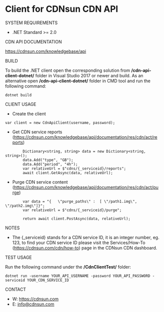 # Client for CDNsun CDN API

SYSTEM REQUIREMENTS

* .NET Standard >= 2.0

CDN API DOCUMENTATION

https://cdnsun.com/knowledgebase/api

BUILD

  To build the .NET client open the corresponding solution from **/cdn-api-client-dotnet/** folder in Visual Studio 2017 or newer and build.
  As an alternative open **/cdn-api-client-dotnet/** folder in CMD tool and run the following command:
```  
dotnet build
```  

CLIENT USAGE

* Create the client

```
var client = new CdnApiClient(username, password);
```

* Get CDN service reports (https://cdnsun.com/knowledgebase/api/documentation/res/cdn/act/reports)

```
        Dictionary<string, string> data = new Dictionary<string, string>();
        data.Add("type", "GB");
        data.Add("period", "4h");
        var relativeUrl = $"cdns/{_serviceid}/reports";
        await client.GetAsync(data, relativeUrl);
```
* Purge CDN service content (https://cdnsun.com/knowledgebase/api/documentation/res/cdn/act/purge)

```
        var data = "{	\"purge_paths\" :  [ \"/path1.img\", \"/path2.img\"]}";
        var relativeUrl = $"cdns/{_serviceid}/purge";

        return await client.PostAsync(data, relativeUrl);
```

NOTES

* The {_serviceid} stands for a CDN service ID, it is an integer number, eg. 123, to find your CDN service ID please visit the Services/How-To (https://cdnsun.com/cdn/how-to) page in the CDNsun CDN dashboard.

TEST USAGE

Run the following command under the **/CdnClientTest/** folder:

```
dotnet run -username YOUR_API_USERNAME -password YOUR_API_PASSWORD -serviceid YOUR_CDN_SERVICE_ID

```

CONTACT

* W: https://cdnsun.com
* E: info@cdnsun.com
